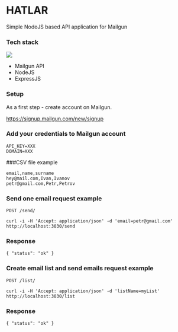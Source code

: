 # HATLAR

Simple NodeJS based API application for Mailgun

### Tech stack

![](https://camo.githubusercontent.com/a074f0beacc94a224c9179d5a453a102375549f458e6872d62e827169776bb7c/68747470733a2f2f7261772e6769746875622e636f6d2f6d61696c67756e2f6d656469612f6d61737465722f4d61696c67756e5f5072696d6172792e706e67)

- Mailgun API
- NodeJS
- ExpressJS

### Setup

As a first step - create account on Mailgun.

https://signup.mailgun.com/new/signup

### Add your credentials to Mailgun account
```
API_KEY=XXX
DOMAIN=XXX
```

###CSV file example

```
email,name,surname
hey@mail.com,Ivan,Ivanov
petr@gmail.com,Petr,Petrov
```

### Send one email request example

`POST /send/`

    curl -i -H 'Accept: application/json' -d 'email=petr@gmail.com' http://localhost:3030/send

### Response
`
{
  "status": "ok"
}
`

### Create email list and send emails request example

`POST /list/`

    curl -i -H 'Accept: application/json' -d 'listName=myList' http://localhost:3030/list

### Response
`
{
  "status": "ok"
}
`

